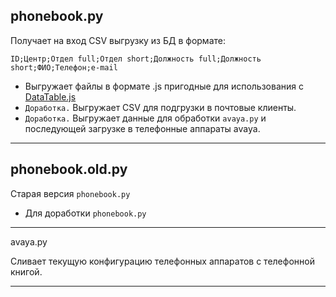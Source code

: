 phonebook.py
---

Получает на вход CSV выгрузку из БД в формате:

```ID;Центр;Отдел full;Отдел short;Должность full;Должность short;ФИО;Телефон;e-mail```

-   Выгружает файлы в формате .js пригодные для использования с [DataTable.js](https://www.datatables.net/)
-   ```Доработка.``` Выгружает CSV для подгрузки в почтовые клиенты.
-   ```Доработка.``` Выгружает данные для обработки ```avaya.py``` и последующей загрузке в телефонные аппараты avaya.

---

phonebook.old.py
---

Старая версия ```phonebook.py```
-   Для доработки ```phonebook.py```


---

avaya.py

Сливает текущую конфигурацию телефонных аппаратов с телефонной книгой.

---


